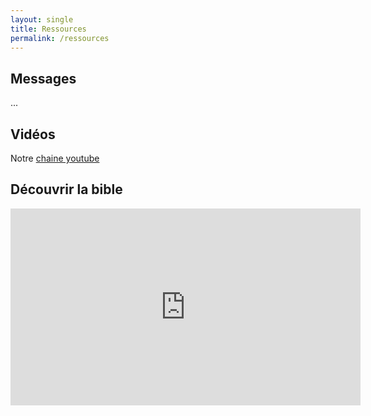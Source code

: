 ```yaml
---
layout: single
title: Ressources
permalink: /ressources
---
```


## Messages
...

## Vidéos
Notre [chaine youtube](https://www.youtube.com/@epedvideos8606)

## Découvrir la bible

<iframe width="560" height="315" src="https://www.youtube.com/embed/pYYIYRhlVoI" title="YouTube video player" frameborder="0" allow="accelerometer; autoplay; clipboard-write; encrypted-media; gyroscope; picture-in-picture" allowfullscreen></iframe>
